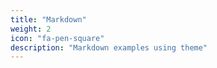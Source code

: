 ```yaml
---
title: "Markdown"
weight: 2
icon: "fa-pen-square"
description: "Markdown examples using theme"
---
```

